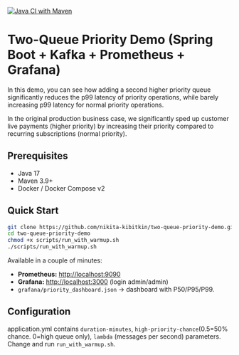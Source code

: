 [![Java CI with Maven](https://github.com/nikita-kibitkin/two-queue-priority-demo/actions/workflows/maven.yml/badge.svg)](https://github.com/nikita-kibitkin/two-queue-priority-demo/actions/workflows/maven.yml)

# Two-Queue Priority Demo (Spring Boot + Kafka + Prometheus + Grafana)

In this demo, you can see how adding a second higher priority queue significantly reduces the p99 latency of priority operations, while barely increasing p99 latency for normal priority operations.

In the original production business case, we significantly sped up customer live payments (higher priority) by increasing their priority compared to recurring subscriptions (normal priority).

## Prerequisites
* Java 17
* Maven 3.9+
* Docker / Docker Compose v2

## Quick Start
```bash
git clone https://github.com/nikita-kibitkin/two-queue-priority-demo.git
cd two-queue-priority-demo
chmod +x scripts/run_with_warmup.sh
./scripts/run_with_warmup.sh
```
Available in a couple of minutes:
* **Prometheus:** <http://localhost:9090>
* **Grafana:** <http://localhost:3000> (login admin/admin)
*  `grafana/priority_dashboard.json` → dashboard with P50/P95/P99.

## Configuration
application.yml contains `duration-minutes`, `high-priority-chance`(0.5=50% chance. 0=high queue only), `lambda` (messages per second) parameters. Change and run `run_with_warmup.sh`.

